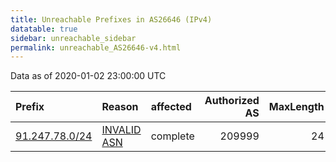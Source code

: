 ```yaml
---
title: Unreachable Prefixes in AS26646 (IPv4)
datatable: true
sidebar: unreachable_sidebar
permalink: unreachable_AS26646-v4.html
---
```


Data as of 2020-01-02 23:00:00 UTC


<div class="datatable-begin"></div>

| Prefix                                                 | Reason                                                                                                | affected   |   Authorized AS |   MaxLength | Anchor                                         |   unreachable /24s |
|:-------------------------------------------------------|:------------------------------------------------------------------------------------------------------|:-----------|----------------:|------------:|:-----------------------------------------------|-------------------:|
| [91.247.78.0/24](https://stat.ripe.net/91.247.78.0/24) | [INVALID ASN](https://rpki-validator.ripe.net/announcement-preview?asn=AS26646&prefix=91.247.78.0/24) | complete   |          209999 |          24 | [RIPE](unreachable_RIPE_NCC_RPKI_Root-v4.html) |                  1 |

<div class="datatable-end"></div>